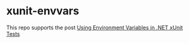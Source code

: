# xunit-envvars
This repo supports the post [Using Environment Variables in .NET xUnit Tests](https://staffordwilliams.com/blog/2020/11/30/xunit-environment-variables/)
